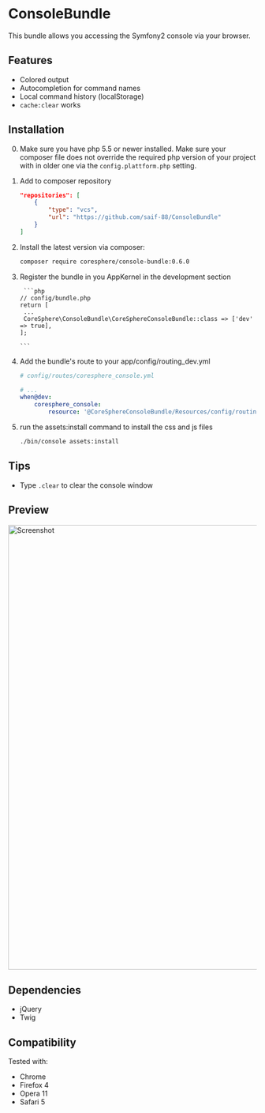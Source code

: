 ConsoleBundle
=============

This bundle allows you accessing the Symfony2 console via your browser.

Features
--------

 * Colored output
 * Autocompletion for command names
 * Local command history (localStorage)
 * ```cache:clear``` works

Installation
------------

0. Make sure you have php 5.5 or newer installed. Make sure your composer file does not override the required php version of your project with in older one via the `config.plattform.php` setting.

1. Add to composer repository

    ```json
   "repositories": [
        {
            "type": "vcs",
            "url": "https://github.com/saif-88/ConsoleBundle"
        }
    ]
   ```
   
2. Install the latest version via composer:

	```sh
	composer require coresphere/console-bundle:0.6.0
	```

3. Register the bundle in you AppKernel in the development section

        ```php
       // config/bundle.php
       return [
       	...
       	CoreSphere\ConsoleBundle\CoreSphereConsoleBundle::class => ['dev' => true],
       ];

       ```

4. Add the bundle's route to your app/config/routing_dev.yml

	```yaml
	# config/routes/coresphere_console.yml

	# ...
	when@dev:
        coresphere_console:
            resource: '@CoreSphereConsoleBundle/Resources/config/routing.yml'

	```


5. run the assets:install command to install the css and js files

	```sh
	./bin/console assets:install
	```

Tips
----

 * Type ```.clear``` to clear the console window

Preview
-------

<img src="http://static.laszlokorte.de/github/coresphere_console.png" width="900" alt="Screenshot" />

Dependencies
------------

 * jQuery
 * Twig

Compatibility
-------------

Tested with:

 * Chrome
 * Firefox 4
 * Opera 11
 * Safari 5
